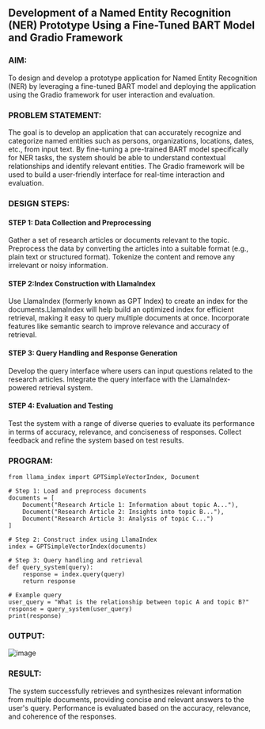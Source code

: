 ## Development of a Named Entity Recognition (NER) Prototype Using a Fine-Tuned BART Model and Gradio Framework

### AIM:
To design and develop a prototype application for Named Entity Recognition (NER) by leveraging a fine-tuned BART model and deploying the application using the Gradio framework for user interaction and evaluation.

### PROBLEM STATEMENT:
The goal is to develop an application that can accurately recognize and categorize named entities such as persons, organizations, locations, dates, etc., from input text. By fine-tuning a pre-trained BART model specifically for NER tasks, the system should be able to understand contextual relationships and identify relevant entities. The Gradio framework will be used to build a user-friendly interface for real-time interaction and evaluation.

### DESIGN STEPS:

#### STEP 1: Data Collection and Preprocessing
Gather a set of research articles or documents relevant to the topic. Preprocess the data by converting the articles into a suitable format (e.g., plain text or structured format). Tokenize the content and remove any irrelevant or noisy information.

#### STEP 2:Index Construction with LlamaIndex
Use LlamaIndex (formerly known as GPT Index) to create an index for the documents.LlamaIndex will help build an optimized index for efficient retrieval, making it easy to query multiple documents at once. Incorporate features like semantic search to improve relevance and accuracy of retrieval.

#### STEP 3: Query Handling and Response Generation
Develop the query interface where users can input questions related to the research articles. Integrate the query interface with the LlamaIndex-powered retrieval system.

#### STEP 4: Evaluation and Testing
Test the system with a range of diverse queries to evaluate its performance in terms of accuracy, relevance, and conciseness of responses. Collect feedback and refine the system based on test results.

### PROGRAM:
```
from llama_index import GPTSimpleVectorIndex, Document

# Step 1: Load and preprocess documents
documents = [
    Document("Research Article 1: Information about topic A..."),
    Document("Research Article 2: Insights into topic B..."),
    Document("Research Article 3: Analysis of topic C...")
]

# Step 2: Construct index using LlamaIndex
index = GPTSimpleVectorIndex(documents)

# Step 3: Query handling and retrieval
def query_system(query):
    response = index.query(query)
    return response

# Example query
user_query = "What is the relationship between topic A and topic B?"
response = query_system(user_query)
print(response)
```

### OUTPUT:
![image](https://github.com/user-attachments/assets/62009057-965d-4b20-95cd-f80a9b3143b6)


### RESULT:
The system successfully retrieves and synthesizes relevant information from multiple documents, providing concise and relevant answers to the user's query. Performance is evaluated based on the accuracy, relevance, and coherence of the responses.
